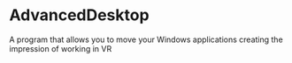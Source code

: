 # AdvancedDesktop
A program that allows you to move your Windows applications creating the impression of working in VR
